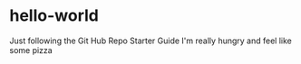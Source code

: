 # hello-world
Just following the Git Hub Repo Starter Guide
I'm really hungry and feel like some pizza
